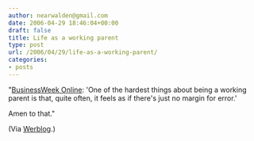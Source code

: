 ```yaml
---
author: nearwalden@gmail.com
date: 2006-04-29 18:46:04+00:00
draft: false
title: Life as a working parent
type: post
url: /2006/04/29/life-as-a-working-parent/
categories:
- posts
---
```


"[BusinessWeek Online](http://www.businessweek.com/careers/workingparents/blog/archives/2006/04/no_margin_for_e.html?campaign_id=rss_blog_blogspotting): 'One of the hardest things about being a working parent is that, quite often, it feels as if there's just no margin for error.'





Amen to that."





(Via [Werblog](http://werblog.com/).)



